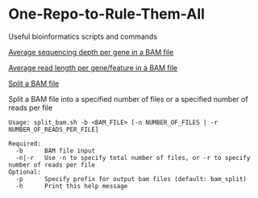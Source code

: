 # One-Repo-to-Rule-Them-All
Useful bioinformatics scripts and commands


[Average sequencing depth per gene in a BAM file](avg_gene_depth.sh)

[Average read length per gene/feature in a BAM file](avg_read_length.sh)

[Split a BAM file](split_bam.sh)

Split a BAM file into a specified number of files or a specified number of reads per file
```
Usage: split_bam.sh -b <BAM_FILE> [-n NUMBER_OF_FILES | -r NUMBER_OF_READS_PER_FILE]

Required:
  -b      BAM file input
  -n|-r   Use -n to specify total number of files, or -r to specify number of reads per file
Optional:
  -p      Specify prefix for output bam files (default: bam_split)
  -h      Print this help message
```
